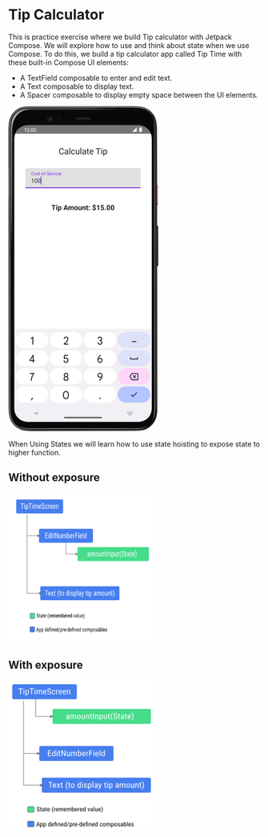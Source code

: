 # Tip Calculator
This is practice exercise where we build Tip calculator with Jetpack Compose.
We will explore how to use and think about state when we use Compose. 
To do this, we build a tip calculator app called Tip Time with these built-in Compose UI elements:

* A TextField composable to enter and edit text.
* A Text composable to display text.
* A Spacer composable to display empty space between the UI elements.

<img alt="img.png" height="650" src="Screenshots/img.png" width="300"/>

When Using States we will learn how to use state hoisting to expose state to higher function.

## Without exposure
<img alt="img_1.png" height="300" src="Screenshots/img_1.png" width="300"/>

## With exposure
<img alt="img_2.png" height="300" src="Screenshots/img_2.png" width="300"/>
